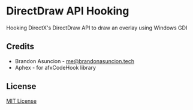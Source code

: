 # DirectDraw API Hooking
Hooking DirectX's DirectDraw API to draw an overlay using Windows GDI

## Credits
* Brandon Asuncion - me@brandonasuncion.tech
* Aphex - for afxCodeHook library

## License
[MIT License](https://choosealicense.com/licenses/mit/)
